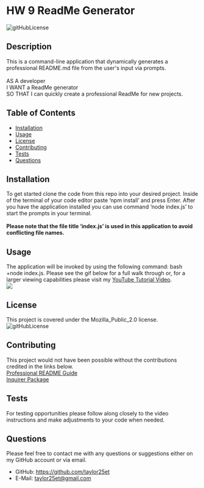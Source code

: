 # HW 9 ReadMe Generator 
![gitHubLicense](https://img.shields.io/badge/License-Mozilla_Public_2.0-green.svg)


## Description
This is a command-line application that dynamically generates a professional README.md file from the user's input via prompts. <br> <br>AS A developer <br>I WANT a ReadMe generator <br>SO THAT I can quickly create a professional ReadMe for new projects.

## Table of Contents

- [Installation](#installation)
- [Usage](#usage)
- [License](#license)
- [Contributing](#contributing)
- [Tests](#tests)
- [Questions](#questions)

## Installation 
To get started clone the code from this repo into your desired project. Inside of the terminal of your code editor paste ‘npm install’ and press Enter. After you have the application installed you can use command ‘node index.js’ to start the prompts in your terminal. <br> <br>**Please note that the file title ‘index.js’ is used in this application to avoid conflicting file names.**
## Usage
The application will be invoked by using the following command: bash +node index.js. Please see the gif below for a full walk through or, for a larger viewing capabilities please visit my [YouTube Tutorial Video]( https://youtu.be/R9ZsEAWB0ns). <br> ![](./media/HW9video.gif)
## License
This project is covered under the Mozilla_Public_2.0 license. 
![gitHubLicense](https://img.shields.io/badge/License-Mozilla_Public_2.0-green.svg)
## Contributing
This project would not have been possible without the contributions credited in the links below. <br>[Professional README Guide](https://coding-boot-camp.github.io/full-stack/github/professional-readme-guide) <br>  [Inquirer Package](https://www.npmjs.com/package/inquirer)
## Tests
For testing opportunities please follow along closely to the video instructions and make adjustments to your code when needed.
## Questions
Please feel free to contact me with any questions or suggestions either on my GitHub account or via email.
* GitHub: https://github.com/taylor25et
* E-Mail: taylor25et@gmail.com


